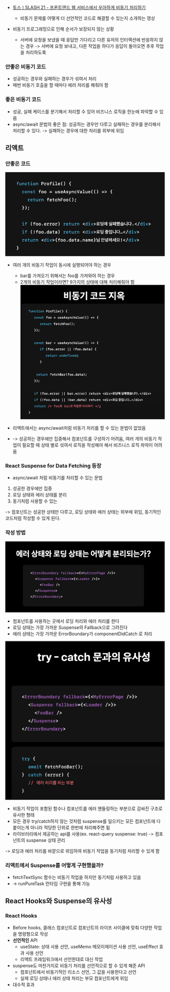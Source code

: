 - [토스ㅣSLASH 21 - 프론트엔드 웹 서비스에서 우아하게 비동기 처리하기](https://www.youtube.com/watch?v=FvRtoViujGg)
	- 비동기 문제를 어떻게 더 선언적인 코드로 해결할 수 있는지 소개하는 영상

- 비동기 프로그래밍으로 인해 순서가 보장되지 않는 상황
	- 서버에 요청을 보냈을 때 응답만 기다리고 다른 유저의 인터랙션에 반응하지 않는 경우 -> 서버에 요청 보내고, 다른 작업을 하다가 응답이 돌아오면 추후 작업을 처리하도록

### 안좋은 비동기 코드
- 성공하는 경우와 실패하는 경우가 섞여서 처리
- 매번 비동기 호출을 할 때마다 에러 처리를 해줘야 함

### 좋은 비동기 코드
- 성공, 실패 케이스를 분기해서 처리할 수 있어 비즈니스 로직을 한눈에 파악할 수 있음
- async/await 문법의 좋은 점: 성공하는 경우만 다루고 실패하는 경우를 분리해서 처리할 수 있다. -> 실패하는 경우에 대한 처리를 외부에 위임

## 리액트

### 안좋은 코드
![image](assets/1.png)

- 여러 개의 비동기 작업이 동시에 실행되어야 하는 경우
	- bar를 가져오기 위해서는 foo를 가져와야 하는 경우
	- 2개의 비동기 작업이라면? 9가지의 상태에 대해 처리해줘야 함
![image](assets/2.png)

- 리액트에서는 async/await처럼 비동기 처리를 할 수 있는 문법이 없었음
- -> 성공하는 경우에만 집중해서 컴포넌트를 구성하기 어려움, 여러 개의 비동기 작업이 필요할 때 상태 별로 섞여서 로직을 작성해야 해서 비즈니스 로직 파악이 어려움

### React Suspense for Data Fetching 등장
- async/await 처럼 비동기를 처리할 수 있는 문법 
1. 성공한 경우에만 집중
2. 로딩 상태와 에러 상태를 분리
3. 동기처럼 사용할 수 있는

-> 컴포넌트는 성공한 상태만 다루고, 로딩 상태와 에러 상태는 외부에 위임, 동기적인 코드처럼 작성할 수 있게 된다.

### 작성 방법
![image](assets/3.png)
- 컴포넌트를 사용하는 곳에서 로딩 처리와 에러 처리를 한다
- 로딩 상태는 가장 가까운 Suspense의 Fallback으로 그려진다
- 에러 상태는 가장 가까운 ErrorBoundary가 componentDidCatch 로 처리

![image](assets/4.png)

- 비동기 작업이 포함된 함수나 컴포넌트를 에러 핸들링하는 부분으로 감싸진 구조로 유사한 형태
- 모든 경우 try/catch하지 않는 것처럼 suspense를 일으키는 모든 컴포넌트에 다 붙이는게 아니라 적당한 단위로 한번에 처리해주면 됨
- 라이브러리에서 제공하는 api를 사용(ex. react-query suspense: true) -> 컴포넌트의 suspense 상태 관리

-> 로딩과 에러 처리를 바깥으로 위임하여 비동기 작업을 동기처럼 처리할 수 있게 함

### 리액트에서 Suspense를 어떻게 구현했을까?
- fetchTextSync 함수는 비동기 작업을 하지만 동기처럼 사용하고 있음 
- -> runPureTask 런타임 구현을 통해 가능

## React Hooks와 Suspense의 유사성
### React Hooks
- Before hooks, 클래스 컴포넌트로 컴포넌트의 라이프 사이클에 맞춰 다양한 작업을 명령형으로 작성
- **선언적인** API
	- useState: 상태 사용 선언, useMemo 메모이제이션 사용 선언, useEffect 효과 사용 선언
	- 리액트 프레임워크에서 선언한대로 대신 작업
- suspense도 마찬가지로 비동기 처리를 선언적으로 할 수 있게 해준 API
	- 컴포넌트에서 비동기적인 리소스 선언, 그 값을 사용한다고 선언
	- 실제 로딩 상태나 에러 상태 처리는 부모 컴포넌트에게 위임
- 대수적 효과